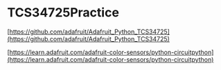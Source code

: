 # TCS34725Practice
[https://github.com/adafruit/Adafruit_Python_TCS34725](https://github.com/adafruit/Adafruit_Python_TCS34725)

[https://learn.adafruit.com/adafruit-color-sensors/python-circuitpython](https://learn.adafruit.com/adafruit-color-sensors/python-circuitpython)
